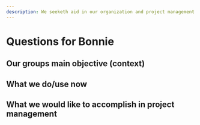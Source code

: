 ```yaml
---
description: We seeketh aid in our organization and project management
---
```


# Questions for Bonnie

## Our groups main objective \(context\)





## What we do/use now





## What we would like to accomplish in project management





## 

